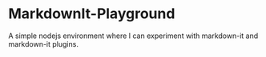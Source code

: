 # MarkdownIt-Playground

A simple nodejs environment where I can experiment with markdown-it and markdown-it plugins.
